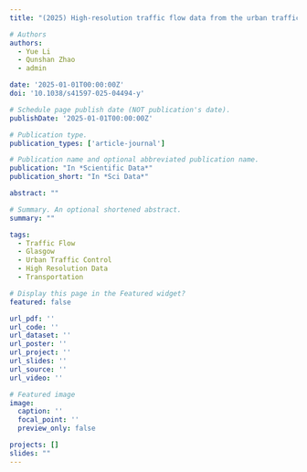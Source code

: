```yaml
---
title: "(2025) High-resolution traffic flow data from the urban traffic control system in Glasgow. Scientific Data, 12, 253"

# Authors
authors:
  - Yue Li
  - Qunshan Zhao
  - admin

date: '2025-01-01T00:00:00Z'
doi: '10.1038/s41597-025-04494-y'

# Schedule page publish date (NOT publication's date).
publishDate: '2025-01-01T00:00:00Z'

# Publication type.
publication_types: ['article-journal']

# Publication name and optional abbreviated publication name.
publication: "In *Scientific Data*"
publication_short: "In *Sci Data*"

abstract: ""

# Summary. An optional shortened abstract.
summary: ""

tags:
  - Traffic Flow
  - Glasgow
  - Urban Traffic Control
  - High Resolution Data
  - Transportation

# Display this page in the Featured widget?
featured: false

url_pdf: ''
url_code: ''
url_dataset: ''
url_poster: ''
url_project: ''
url_slides: ''
url_source: ''
url_video: ''

# Featured image
image:
  caption: ''
  focal_point: ''
  preview_only: false

projects: []
slides: ""
---
```

